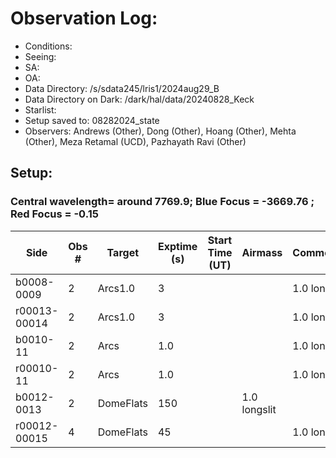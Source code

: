 # Observation Log:

* Conditions: 
* Seeing: 
* SA: 
* OA: 
* Data Directory: /s/sdata245/lris1/2024aug29_B
* Data Directory on Dark: /dark/hal/data/20240828_Keck
* Starlist: 
* Setup saved to: 08282024_state
* Observers: Andrews (Other), Dong (Other), Hoang (Other), Mehta (Other), Meza Retamal (UCD), Pazhayath Ravi (Other)

## Setup: 
    
### Central wavelength= around 7769.9; Blue Focus = -3669.76 ; Red Focus = -0.15

| Side | Obs #     | Target    | Exptime (s) | Start Time (UT) | Airmass | Comments                                                   |
|------|-----------|-----------|-------------|-----------------|---------|------------------------------------------------------------|
|b0008-0009|2|Arcs1.0        |3| ||1.0 longslit|
|r00013-00014|2|Arcs1.0        |3| ||1.0 longslit|
|b0010-11|2|Arcs      |1.0| ||1.0 longslit|
|r00010-11|2|Arcs|1.0| ||1.0 longslit|
|b0012-0013|2|DomeFlats       |150 ||1.0 longslit|
|r00012-00015|4|DomeFlats        |45| ||1.0 longslit|
